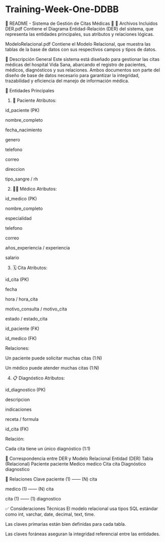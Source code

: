 # Training-Week-One-DDBB

📄 README - Sistema de Gestión de Citas Médicas 🏥
📁 Archivos Incluidos
DER.pdf
Contiene el Diagrama Entidad-Relación (DER) del sistema, que representa las entidades principales, sus atributos y relaciones lógicas.

ModeloRelacional.pdf
Contiene el Modelo Relacional, que muestra las tablas de la base de datos con sus respectivos campos y tipos de datos.

🧱 Descripción General
Este sistema está diseñado para gestionar las citas médicas del hospital Vida Sana, abarcando el registro de pacientes, médicos, diagnósticos y sus relaciones. Ambos documentos son parte del diseño de base de datos necesario para garantizar la integridad, trazabilidad y eficiencia del manejo de información médica.

📌 Entidades Principales
1. 👤 Paciente
Atributos:

id_paciente (PK)

nombre_completo

fecha_nacimiento

genero

telefono

correo

direccion

tipo_sangre / rh

2. 👨‍⚕️ Médico
Atributos:

id_medico (PK)

nombre_completo

especialidad

telefono

correo

años_experiencia / experiencia

salario

3. 🗓️ Cita
Atributos:

id_cita (PK)

fecha

hora / hora_cita

motivo_consulta / motivo_cita

estado / estado_cita

id_paciente (FK)

id_medico (FK)

Relaciones:

Un paciente puede solicitar muchas citas (1:N)

Un médico puede atender muchas citas (1:N)

4. 📋 Diagnóstico
Atributos:

id_diagnostico (PK)

descripcion

indicaciones

receta / formula

id_cita (FK)

Relación:

Cada cita tiene un único diagnóstico (1:1)

🔄 Correspondencia entre DER y Modelo Relacional
Entidad (DER)	Tabla (Relacional)
Paciente	paciente
Medico	medico
Cita	cita
Diagnóstico	diagnostico

🔗 Relaciones Clave
paciente (1) —— (N) cita

medico (1) —— (N) cita

cita (1) —— (1) diagnostico

✅ Consideraciones Técnicas
El modelo relacional usa tipos SQL estándar como int, varchar, date, decimal, text, time.

Las claves primarias están bien definidas para cada tabla.

Las claves foráneas aseguran la integridad referencial entre las entidades.
